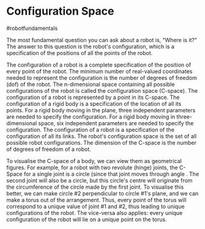 # Configuration Space
#robotfundamentals

The most fundamental question you can ask about a robot is, "Where is it?" The answer to this question is the robot's configuration, which is a specification of the positions of all the points of the robot.

The configuration of a robot is a complete specification of the position of every point of the robot. The minimum number of real-valued coordinates needed to represent the configuration is the number of degrees of freedom (dof) of the robot. The n-dimensional space containing all possible configurations of the robot is called the configuration space (C-space). The configuration of a robot is represented by a point in its C-space. The configuration of a rigid body is a specification of the location of all its points. For a rigid body moving in the plane, three independent parameters are needed to specify the configuration. For a rigid body moving in three-dimensional space, six independent parameters are needed to specify the configuration. The configuration of a robot is a specification of the configuration of all its links. The robot's configuration space is the set of all possible robot configurations. The dimension of the C-space is the number of degrees of freedom of a robot. 

To visualise the C-space of a body, we can view them as geometrical figures. For example, for a robot with two revolute (hinge) joints, the C-Space for a single joint is a circle (since that joint moves through angle . The second joint will also be a circle, but this circle's centre will originate from the circumference of the circle made by the first joint. To visualise this better, we can make circle #2 perpendicular to circle #1's plane, and we can make a torus out of the arrangement. Thus, every point of the torus will correspond to a unique value of joint #1 and #2, thus leading to unique configurations of the robot. The vice-versa also applies: every unique configuration of the robot will lie on a unique point on the torus.